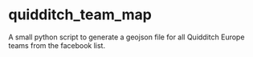 # quidditch_team_map
A small python script to generate a geojson file for all Quidditch Europe teams from the facebook list.
